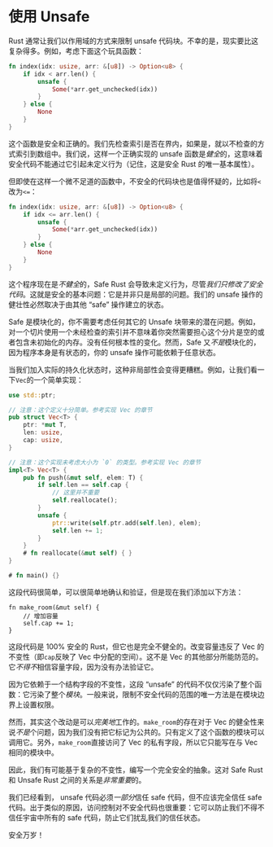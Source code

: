# 使用 Unsafe

Rust 通常让我们以作用域的方式来限制 unsafe 代码块。不幸的是，现实要比这复杂得多。例如，考虑下面这个玩具函数：

```rust
fn index(idx: usize, arr: &[u8]) -> Option<u8> {
    if idx < arr.len() {
        unsafe {
            Some(*arr.get_unchecked(idx))
        }
    } else {
        None
    }
}
```

这个函数是安全和正确的。我们先检查索引是否在界内，如果是，就以不检查的方式索引到数组中。我们说，这样一个正确实现的 unsafe 函数是*健全*的，这意味着安全代码不能通过它引起未定义行为（记住，这是安全 Rust 的唯一基本属性）。

但即使在这样一个微不足道的函数中，不安全的代码块也是值得怀疑的，比如将`<`改为`<=`：

```rust
fn index(idx: usize, arr: &[u8]) -> Option<u8> {
    if idx <= arr.len() {
        unsafe {
            Some(*arr.get_unchecked(idx))
        }
    } else {
        None
    }
}
```

这个程序现在是*不健全*的，Safe Rust 会导致未定义行为，尽管*我们只修改了安全代码*。这就是安全的基本问题：它是并非只是局部的问题。我们的 unsafe 操作的健壮性必然取决于由其他 “safe” 操作建立的状态。

Safe 是模块化的，你不需要考虑任何其它的 Unsafe 块带来的潜在问题。例如，对一个切片使用一个未经检查的索引并不意味着你突然需要担心这个分片是空的或者包含未初始化的内存。没有任何根本性的变化。然而，Safe 又*不是*模块化的，因为程序本身是有状态的，你的 unsafe 操作可能依赖于任意状态。

当我们加入实际的持久化状态时，这种非局部性会变得更糟糕。例如，让我们看一下`Vec`的一个简单实现：

```rust
use std::ptr;

// 注意：这个定义十分简单。参考实现 Vec 的章节
pub struct Vec<T> {
    ptr: *mut T,
    len: usize,
    cap: usize,
}

// 注意：这个实现未考虑大小为 `0` 的类型。参考实现 Vec 的章节
impl<T> Vec<T> {
    pub fn push(&mut self, elem: T) {
        if self.len == self.cap {
            // 这里并不重要
            self.reallocate();
        }
        unsafe {
            ptr::write(self.ptr.add(self.len), elem);
            self.len += 1;
        }
    }
    # fn reallocate(&mut self) { }
}

# fn main() {}
```

这段代码很简单，可以很简单地确认和验证，但是现在我们添加以下方法：

<!-- ignore: simplified code -->
```rust,ignore
fn make_room(&mut self) {
    // 增加容量
    self.cap += 1;
}
```

这段代码是 100% 安全的 Rust，但它也是完全不健全的。改变容量违反了 Vec 的不变性（即`cap`反映了 Vec 中分配的空间）。这不是 Vec 的其他部分所能防范的。它*不得不*相信容量字段，因为没有办法验证它。

因为它依赖于一个结构字段的不变性，这段 “unsafe” 的代码不仅仅污染了整个函数：它污染了整个*模块*。一般来说，限制不安全代码的范围的唯一方法是在模块边界上设置权限。

然而，其实这个改动是可以*完美地*工作的。`make_room`的存在对于 Vec 的健全性来说*不是*个问题，因为我们没有把它标记为公共的。只有定义了这个函数的模块可以调用它。另外，`make_room`直接访问了 Vec 的私有字段，所以它只能写在与 Vec 相同的模块中。

因此，我们有可能基于复杂的不变性，编写一个完全安全的抽象。这对 Safe Rust 和 Unsafe Rust 之间的关系是*非常重要*的。

我们已经看到， unsafe 代码必须*一部分*信任 safe 代码，但不应该完全信任 safe 代码。出于类似的原因，访问控制对不安全代码也很重要：它可以防止我们不得不信任宇宙中所有的 safe 代码，防止它们扰乱我们的信任状态。

安全万岁！
